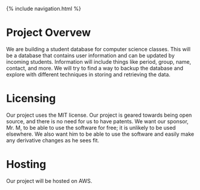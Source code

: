 {% include navigation.html %}

# Project Overvew

We are building a student database for computer science classes. This will be a database that contains user information and can be updated by incoming students. Information will include things like period, group, name, contact, and more. We will try to find a way to backup the database and explore with different techniques in storing and retrieving the data.

# Licensing 

Our project uses the MIT license. Our project is geared towards being open source, and there is no need for us to have patents. We want our sponsor, Mr. M, to be able to use the software for free; it is unlikely to be used elsewhere. We also want him to be able to use the software and easily make any derivative changes as he sees fit. 

# Hosting

Our project will be hosted on AWS. 
